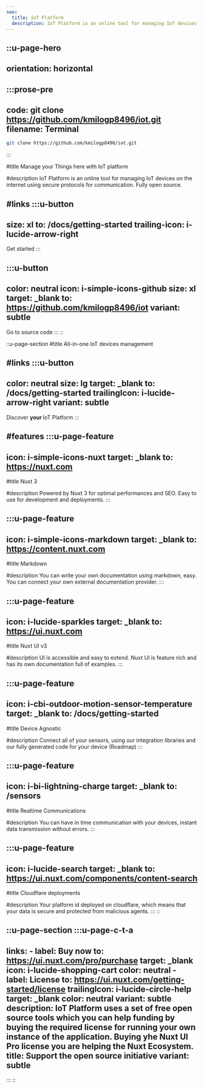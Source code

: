 ```yaml
---
seo:
  title: IoT Platform
  description: IoT Platform is an online tool for managing IoT devices on the internet using safe protocols
---
```


::u-page-hero
---
orientation: horizontal
---
  :::prose-pre
  ---
  code: git clone https://github.com/kmilogp8496/iot.git
  filename: Terminal
  ---
  ```bash
  git clone https://github.com/kmilogp8496/iot.git
  ```
  :::

#title
Manage your Things here with IoT platform

#description
IoT Platform is an online tool for managing IoT devices on the internet using secure protocols for communication. Fully open source.

#links
  :::u-button
  ---
  size: xl
  to: /docs/getting-started
  trailing-icon: i-lucide-arrow-right
  ---
  Get started
  :::

  :::u-button
  ---
  color: neutral
  icon: i-simple-icons-github
  size: xl
  target: _blank
  to: https://github.com/kmilogp8496/iot
  variant: subtle
  ---
  Go to source code
  :::
::

::u-page-section
#title
All-in-one IoT devices management

#links
  :::u-button
  ---
  color: neutral
  size: lg
  target: _blank
  to: /docs/getting-started
  trailingIcon: i-lucide-arrow-right
  variant: subtle
  ---
  Discover <b> your </b> IoT Platform
  :::

#features
  :::u-page-feature
  ---
  icon: i-simple-icons-nuxt
  target: _blank
  to: https://nuxt.com
  ---
  #title
  Nuxt 3
  
  #description
  Powered by Nuxt 3 for optimal performances and SEO. Easy to use for development and deployments.
  :::

  :::u-page-feature
  ---
  icon: i-simple-icons-markdown
  target: _blank
  to: https://content.nuxt.com
  ---
  #title
  Markdown
  
  #description
  You can write your own documentation using markdown, easy. You can connect your own external documentation provider.
  :::

  :::u-page-feature
  ---
  icon: i-lucide-sparkles
  target: _blank
  to: https://ui.nuxt.com
  ---
  #title
  Nuxt UI v3
  
  #description
  UI is accessible and easy to extend. Nuxt UI is feature rich and has its own documentation full of examples.
  :::

  :::u-page-feature
  ---
  icon: i-cbi-outdoor-motion-sensor-temperature
  target: _blank
  to: /docs/getting-started
  ---
  #title
  Device Agnostic
  
  #description
  Connect all of your sensors, using our integration libraries and our fully generated code for your device (Roadmap)
  :::

  :::u-page-feature
  ---
  icon: i-bi-lightning-charge
  target: _blank
  to: /sensors
  ---
  #title
  Realtime Communications
  
  #description
  You can have in time communication with your devices, instant data transmission without errors.
  :::

  :::u-page-feature
  ---
  icon: i-lucide-search
  target: _blank
  to: https://ui.nuxt.com/components/content-search
  ---
  #title
  Cloudflare deployments
  
  #description
  Your platform id deployed on cloudflare, which means that your data is secure and protected from malicious agents.
  :::
::

::u-page-section
  :::u-page-c-t-a
  ---
  links:
    - label: Buy now
      to: https://ui.nuxt.com/pro/purchase
      target: _blank
      icon: i-lucide-shopping-cart
      color: neutral
    - label: License
      to: https://ui.nuxt.com/getting-started/license
      trailingIcon: i-lucide-circle-help
      target: _blank
      color: neutral
      variant: subtle
  description: IoT Platform uses a set of free open source tools which you can help funding by buying the required license for running your own instance of the application. Buying yhe Nuxt UI Pro license you are helping the Nuxt Ecosystem.
  title: Support the open source initiative
  variant: subtle
  ---
  :::
::